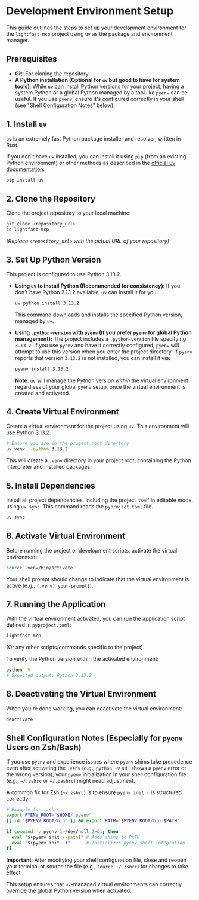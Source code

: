 # Development Environment Setup

This guide outlines the steps to set up your development environment for the `lightfast-mcp` project using `uv` as the package and environment manager.

## Prerequisites

*   **Git**: For cloning the repository.
*   **A Python installation (Optional for `uv` but good to have for system tools)**: While `uv` can install Python versions for your project, having a system Python or a global Python managed by a tool like `pyenv` can be useful. If you use `pyenv`, ensure it's configured correctly in your shell (see "Shell Configuration Notes" below).

## 1. Install `uv`

`uv` is an extremely fast Python package installer and resolver, written in Rust.

If you don't have `uv` installed, you can install it using `pip` (from an existing Python environment) or other methods as described in the [official uv documentation](https://docs.astral.sh/uv/getting-started/installation/).

```bash
pip install uv
```

## 2. Clone the Repository

Clone the project repository to your local machine:

```bash
git clone <repository_url>
cd lightfast-mcp
```
*(Replace `<repository_url>` with the actual URL of your repository)*

## 3. Set Up Python Version

This project is configured to use Python 3.13.2.

*   **Using `uv` to install Python (Recommended for consistency):**
    If you don't have Python 3.13.2 available, `uv` can install it for you:
    ```bash
    uv python install 3.13.2
    ```
    This command downloads and installs the specified Python version, managed by `uv`.

*   **Using `.python-version` with `pyenv` (If you prefer `pyenv` for global Python management):**
    The project includes a `.python-version` file specifying `3.13.2`. If you use `pyenv` and have it correctly configured, `pyenv` will attempt to use this version when you enter the project directory.
    If `pyenv` reports that version `3.13.2` is not installed, you can install it via:
    ```bash
    pyenv install 3.13.2
    ```
    **Note**: `uv` will manage the Python version *within* the virtual environment regardless of your global `pyenv` setup, once the virtual environment is created and activated.

## 4. Create Virtual Environment

Create a virtual environment for the project using `uv`. This environment will use Python 3.13.2.

```bash
# Ensure you are in the project root directory
uv venv --python 3.13.2
```
This will create a `.venv` directory in your project root, containing the Python interpreter and installed packages.

## 5. Install Dependencies

Install all project dependencies, including the project itself in editable mode, using `uv sync`. This command reads the `pyproject.toml` file.

```bash
uv sync
```

## 6. Activate Virtual Environment

Before running the project or development scripts, activate the virtual environment:

```bash
source .venv/bin/activate
```
Your shell prompt should change to indicate that the virtual environment is active (e.g., `(.venv) your-prompt$`).

## 7. Running the Application

With the virtual environment activated, you can run the application script defined in `pyproject.toml`:

```bash
lightfast-mcp
```
(Or any other scripts/commands specific to the project).

To verify the Python version within the activated environment:
```bash
python -V
# Expected output: Python 3.13.2
```

## 8. Deactivating the Virtual Environment

When you're done working, you can deactivate the virtual environment:

```bash
deactivate
```

## Shell Configuration Notes (Especially for `pyenv` Users on Zsh/Bash)

If you use `pyenv` and experience issues where `pyenv` shims take precedence even after activating the `.venv` (e.g., `python -V` still shows a `pyenv` error or the wrong version), your `pyenv` initialization in your shell configuration file (e.g., `~/.zshrc` or `~/.bashrc`) might need adjustment.

A common fix for Zsh (`~/.zshrc`) is to ensure `pyenv init -` is structured correctly:

```zsh
# Example for .zshrc
export PYENV_ROOT="$HOME/.pyenv"
[[ -d "$PYENV_ROOT/bin" ]] && export PATH="$PYENV_ROOT/bin:$PATH"

if command -v pyenv 1>/dev/null 2>&1; then
  eval "$(pyenv init --path)" # Adds shims to PATH
  eval "$(pyenv init -)"      # Initializes pyenv shell integration
fi
```
**Important**: After modifying your shell configuration file, close and reopen your terminal or source the file (e.g., `source ~/.zshrc`) for changes to take effect.

This setup ensures that `uv`-managed virtual environments can correctly override the global Python version when activated. 